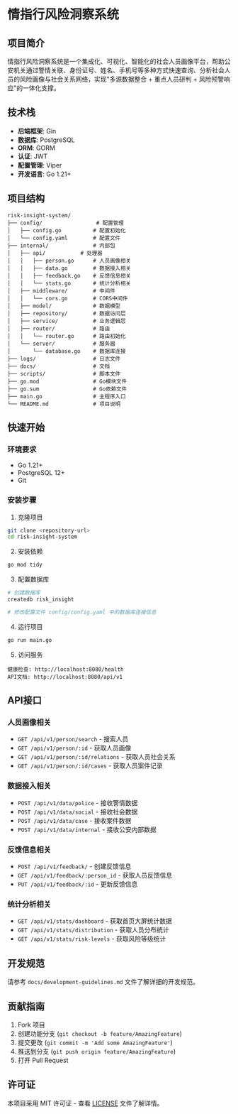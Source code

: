 # 情指行风险洞察系统

## 项目简介

情指行风险洞察系统是一个集成化、可视化、智能化的社会人员画像平台，帮助公安机关通过警情关联、身份证号、姓名、手机号等多种方式快速查询、分析社会人员的风险画像与社会关系网络，实现"多源数据整合 + 重点人员研判 + 风险预警响应"的一体化支撑。

## 技术栈

- **后端框架**: Gin
- **数据库**: PostgreSQL
- **ORM**: GORM
- **认证**: JWT
- **配置管理**: Viper
- **开发语言**: Go 1.21+

## 项目结构

```
risk-insight-system/
├── config/                 # 配置管理
│   ├── config.go          # 配置初始化
│   └── config.yaml        # 配置文件
├── internal/              # 内部包
│   ├── api/           # 处理器
│   │   ├── person.go      # 人员画像相关
│   │   ├── data.go        # 数据接入相关
│   │   ├── feedback.go    # 反馈信息相关
│   │   └── stats.go       # 统计分析相关
│   ├── middleware/        # 中间件
│   │   └── cors.go        # CORS中间件
│   ├── model/             # 数据模型
│   ├── repository/        # 数据访问层
│   ├── service/           # 业务逻辑层
│   ├── router/            # 路由
│   │   └── router.go      # 路由初始化
│   └── server/            # 服务器
│       └── database.go    # 数据库连接
├── logs/                  # 日志文件
├── docs/                  # 文档
├── scripts/               # 脚本文件
├── go.mod                 # Go模块文件
├── go.sum                 # Go依赖文件
├── main.go                # 主程序入口
└── README.md              # 项目说明
```

## 快速开始

### 环境要求

- Go 1.21+
- PostgreSQL 12+
- Git

### 安装步骤

1. 克隆项目
```bash
git clone <repository-url>
cd risk-insight-system
```

2. 安装依赖
```bash
go mod tidy
```

3. 配置数据库
```bash
# 创建数据库
createdb risk_insight

# 修改配置文件 config/config.yaml 中的数据库连接信息
```

4. 运行项目
```bash
go run main.go
```

5. 访问服务
```
健康检查: http://localhost:8080/health
API文档: http://localhost:8080/api/v1
```

## API接口

### 人员画像相关
- `GET /api/v1/person/search` - 搜索人员
- `GET /api/v1/person/:id` - 获取人员画像
- `GET /api/v1/person/:id/relations` - 获取人员社会关系
- `GET /api/v1/person/:id/cases` - 获取人员案件记录

### 数据接入相关
- `POST /api/v1/data/police` - 接收警情数据
- `POST /api/v1/data/social` - 接收社会数据
- `POST /api/v1/data/case` - 接收案件数据
- `POST /api/v1/data/internal` - 接收公安内部数据

### 反馈信息相关
- `POST /api/v1/feedback/` - 创建反馈信息
- `GET /api/v1/feedback/:person_id` - 获取人员反馈信息
- `PUT /api/v1/feedback/:id` - 更新反馈信息

### 统计分析相关
- `GET /api/v1/stats/dashboard` - 获取首页大屏统计数据
- `GET /api/v1/stats/distribution` - 获取人员分布统计
- `GET /api/v1/stats/risk-levels` - 获取风险等级统计

## 开发规范

请参考 `docs/development-guidelines.md` 文件了解详细的开发规范。

## 贡献指南

1. Fork 项目
2. 创建功能分支 (`git checkout -b feature/AmazingFeature`)
3. 提交更改 (`git commit -m 'Add some AmazingFeature'`)
4. 推送到分支 (`git push origin feature/AmazingFeature`)
5. 打开 Pull Request

## 许可证

本项目采用 MIT 许可证 - 查看 [LICENSE](LICENSE) 文件了解详情。 